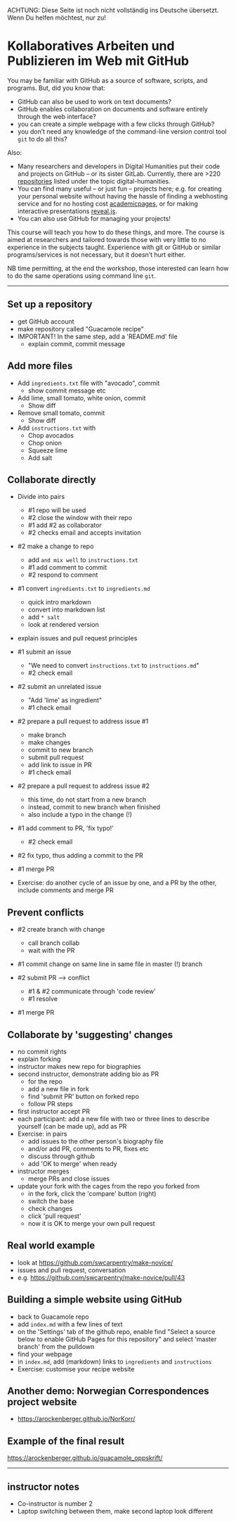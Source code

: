 ACHTUNG: Diese Seite ist noch nicht vollständig ins Deutsche übersetzt. Wenn Du helfen möchtest, nur zu!

# Kollaboratives Arbeiten und Publizieren im Web mit GitHub

You may be familiar with GitHub as a source of software, scripts, and programs. But, did you know that:

* GitHub can also be used to work on text documents?
* GitHub enables collaboration on documents and software entirely through the web interface?
* you can create a simple webpage with a few clicks through GitHub?
* you don’t need any knowledge of the command-line version control tool `git` to do all this?

Also:

* Many researchers and developers in Digital Humanities put their code and projects on GitHub – or its sister GitLab. Currently, there are >220 [repositories](https://github.com/topics/digital-humanities) listed under the topic digital-humanities.
* You can find many useful – or just fun – projects here; e.g. for creating your personal website without having the hassle of finding a webhosting service and for no hosting cost [academicpages](https://github.com/academicpages/academicpages.github.io), or for making interactive presentations [reveal.js](https://github.com/hakimel/reveal.js/).
* You can also use GitHub for managing your projects!

This course will teach you how to do these things, and more. The course is aimed at researchers and tailored towards those with very little to no experience in the subjects taught. Experience with git or GitHub or similar programs/services is not necessary, but it doesn’t hurt either.

NB time permitting, at the end the workshop, those interested can learn how to do the same operations using command line `git`.

-------------

## Set up a repository

* get GitHub account
* make repository called "Guacamole recipe" 
* IMPORTANT! In the same step, add a 'README.md' file
	* explain commit, commit message

## Add more files

* Add `ingredients.txt` file with "avocado", commit
	* show commit message etc
* Add lime, small tomato, white onion, commit
	* Show diff
* Remove small tomato, commit
	* Show diff
* Add `instructions.txt` with
	* Chop avocados
	* Chop onion
	* Squeeze lime
	* Add salt

## Collaborate directly

* Divide into pairs 
	* \#1 repo will be used
	* \#2 close the window with their repo
	* \#1 add #2 as collaborator
	* \#2 checks email and accepts invitation
	
* \#2 make a change to repo
	* add `and mix well` to `instructions.txt`
	* \#1 add comment to commit
	* \#2 respond to comment
	
* \#1 convert `ingredients.txt` to `ingredients.md`
	* quick intro markdown
	* convert into markdown list
	* add `* salt`
	* look at rendered version
	
* explain issues and pull request principles

* \#1 submit an issue
	* "We need to convert `instructions.txt` to `instructions.md`"
	* \#2 check email
	
* \#2 submit an unrelated issue
	* "Add 'lime' as ingredient"
	* \#1 check email
	
* \#2 prepare a pull request to address issue #1
	* make branch
	* make changes
	* commit to new branch
	* submit pull request
	* add link to issue in PR
	* \#1 check email
	
* \#2 prepare a pull request to address issue #2
	* this time, do not start from a new branch
	* instead, commit to new branch when finished
	* also include a typo in the change (!)
	
* \#1 add comment to PR, 'fix typo!'
	* \#2 check email
	
* \#2 fix typo, thus adding a commit to the PR

* \#1 merge PR

* Exercise: do another cycle of an issue by one, and a PR by the other, include comments and merge PR

## Prevent conflicts

* \#2 create branch with change
	* call branch collab
	* wait with the PR
	
* \#1 commit change on same line in same file in master (!) branch

* \#2 submit PR --> conflict
	* \#1 & \#2 communicate through 'code review'
	* \#1 resolve
	
* \#1 merge PR

## Collaborate by 'suggesting' changes

* no commit rights
* explain forking
* instructor makes new repo for biographies
* second instructor, demonstrate adding bio as PR
	* for the repo
	* add a new file in fork
	* find 'submit PR' button on forked repo
	* follow PR steps
* first instructor accept PR
* each participant: add a new file with two or three lines to describe yourself (can be made up), add as PR
* Exercise: in pairs
	* add issues to the other person's biography file
	* and/or add PR, comments to PR, fixes etc
	* discuss through github
	* add 'OK to merge' when ready
* instructor merges
	* merge PRs and close issues
* update your fork with the cages from the repo you forked from
	* in the fork, click the 'compare' button (right)
	* switch the base
	* check changes
	* click 'pull request'
	* now it is OK to merge your own pull request

## Real world example

* look at <https://github.com/swcarpentry/make-novice/>
* issues and pull request, conversation
* e.g. <https://github.com/swcarpentry/make-novice/pull/43>

## Building a simple website using GitHub

* back to Guacamole repo
* add `index.md` with a few lines of text
* on the 'Settings' tab of the github repo, enable find "Select a source below to enable GitHub Pages for this repository" and select 'master branch' from the pulldown
* find your webpage
* in `index.md`, add (markdown) links to `ingredients` and `instructions`
* Exercise: customise your recipe website

## Another demo: Norwegian Correspondences project website

* <https://arockenberger.github.io/NorKorr/>

## Example of the final result

<https://arockenberger.github.io/guacamole_oppskrift/>


------

## instructor notes

* Co-instructor is number 2
* Laptop switching between them, make second laptop look different
